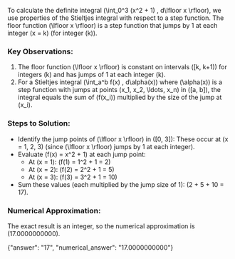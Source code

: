 
To calculate the definite integral \(\int_0^3 (x^2 + 1) \, d\lfloor x \rfloor\), we use properties of the Stieltjes integral with respect to a step function. The floor function \(\lfloor x \rfloor\) is a step function that jumps by 1 at each integer \(x = k\) (for integer \(k\)). 

### Key Observations:
1. The floor function \(\lfloor x \rfloor\) is constant on intervals \([k, k+1)\) for integers \(k\) and has jumps of 1 at each integer \(k\).
2. For a Stieltjes integral \(\int_a^b f(x) \, d\alpha(x)\) where \(\alpha(x)\) is a step function with jumps at points \(x_1, x_2, \ldots, x_n\) in \([a, b]\), the integral equals the sum of \(f(x_i)\) multiplied by the size of the jump at \(x_i\).

### Steps to Solution:
- Identify the jump points of \(\lfloor x \rfloor\) in \([0, 3]\): These occur at \(x = 1, 2, 3\) (since \(\lfloor x \rfloor\) jumps by 1 at each integer).
- Evaluate \(f(x) = x^2 + 1\) at each jump point:
  - At \(x = 1\): \(f(1) = 1^2 + 1 = 2\)
  - At \(x = 2\): \(f(2) = 2^2 + 1 = 5\)
  - At \(x = 3\): \(f(3) = 3^2 + 1 = 10\)
- Sum these values (each multiplied by the jump size of 1): \(2 + 5 + 10 = 17\).

### Numerical Approximation:
The exact result is an integer, so the numerical approximation is \(17.0000000000\).

{"answer": "17", "numerical_answer": "17.0000000000"}